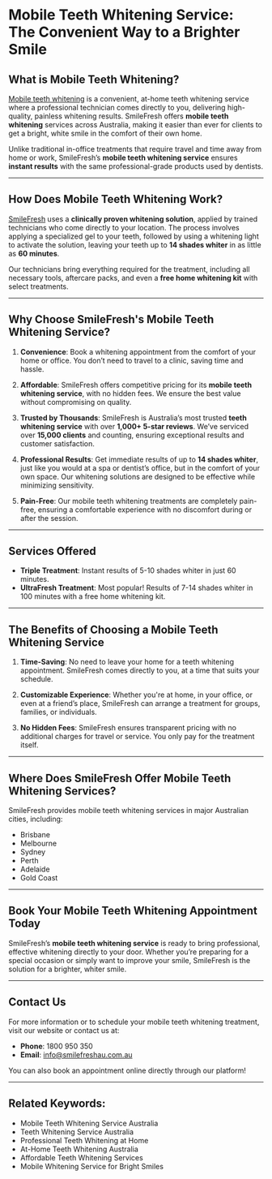 # Mobile Teeth Whitening Service: The Convenient Way to a Brighter Smile

## What is Mobile Teeth Whitening?

[Mobile teeth whitening](https://smilefreshau.com.au/) is a convenient, at-home teeth whitening service where a professional technician comes directly to you, delivering high-quality, painless whitening results. SmileFresh offers **mobile teeth whitening** services across Australia, making it easier than ever for clients to get a bright, white smile in the comfort of their own home.

Unlike traditional in-office treatments that require travel and time away from home or work, SmileFresh’s **mobile teeth whitening service** ensures **instant results** with the same professional-grade products used by dentists.

---

## How Does Mobile Teeth Whitening Work?

[SmileFresh](https://smilefreshau.com.au/) uses a **clinically proven whitening solution**, applied by trained technicians who come directly to your location. The process involves applying a specialized gel to your teeth, followed by using a whitening light to activate the solution, leaving your teeth up to **14 shades whiter** in as little as **60 minutes**.

Our technicians bring everything required for the treatment, including all necessary tools, aftercare packs, and even a **free home whitening kit** with select treatments.

---

## Why Choose SmileFresh's Mobile Teeth Whitening Service?

1. **Convenience**: Book a whitening appointment from the comfort of your home or office. You don’t need to travel to a clinic, saving time and hassle.

2. **Affordable**: SmileFresh offers competitive pricing for its **mobile teeth whitening service**, with no hidden fees. We ensure the best value without compromising on quality.

3. **Trusted by Thousands**: SmileFresh is Australia’s most trusted **teeth whitening service** with over **1,000+ 5-star reviews**. We’ve serviced over **15,000 clients** and counting, ensuring exceptional results and customer satisfaction.

4. **Professional Results**: Get immediate results of up to **14 shades whiter**, just like you would at a spa or dentist’s office, but in the comfort of your own space. Our whitening solutions are designed to be effective while minimizing sensitivity.

5. **Pain-Free**: Our mobile teeth whitening treatments are completely pain-free, ensuring a comfortable experience with no discomfort during or after the session.

---

## Services Offered

- **Triple Treatment**: Instant results of 5-10 shades whiter in just 60 minutes.
- **UltraFresh Treatment**: Most popular! Results of 7-14 shades whiter in 100 minutes with a free home whitening kit.

---

## The Benefits of Choosing a Mobile Teeth Whitening Service

1. **Time-Saving**: No need to leave your home for a teeth whitening appointment. SmileFresh comes directly to you, at a time that suits your schedule.
   
2. **Customizable Experience**: Whether you're at home, in your office, or even at a friend’s place, SmileFresh can arrange a treatment for groups, families, or individuals.

3. **No Hidden Fees**: SmileFresh ensures transparent pricing with no additional charges for travel or service. You only pay for the treatment itself.

---

## Where Does SmileFresh Offer Mobile Teeth Whitening Services?

SmileFresh provides mobile teeth whitening services in major Australian cities, including:

- Brisbane
- Melbourne
- Sydney
- Perth
- Adelaide
- Gold Coast

---

## Book Your Mobile Teeth Whitening Appointment Today

SmileFresh’s **mobile teeth whitening service** is ready to bring professional, effective whitening directly to your door. Whether you’re preparing for a special occasion or simply want to improve your smile, SmileFresh is the solution for a brighter, whiter smile.

---

## Contact Us

For more information or to schedule your mobile teeth whitening treatment, visit our website or contact us at:

- **Phone**: 1800 950 350
- **Email**: info@smilefreshau.com.au

You can also book an appointment online directly through our platform!

---

## Related Keywords:

- Mobile Teeth Whitening Service Australia
- Teeth Whitening Service Australia
- Professional Teeth Whitening at Home
- At-Home Teeth Whitening Australia
- Affordable Teeth Whitening Services
- Mobile Whitening Service for Bright Smiles

